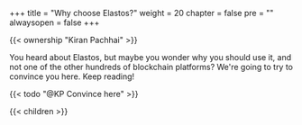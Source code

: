 +++
title = "Why choose Elastos?"
weight = 20
chapter = false
pre = ""
alwaysopen = false
+++

{{< ownership "Kiran Pachhai" >}}

You heard about Elastos, but maybe you wonder why you should use it, and not one of the other hundreds of blockchain platforms? We're going to try to convince you here. Keep reading!

{{< todo "@KP Convince here" >}}

{{< children >}}